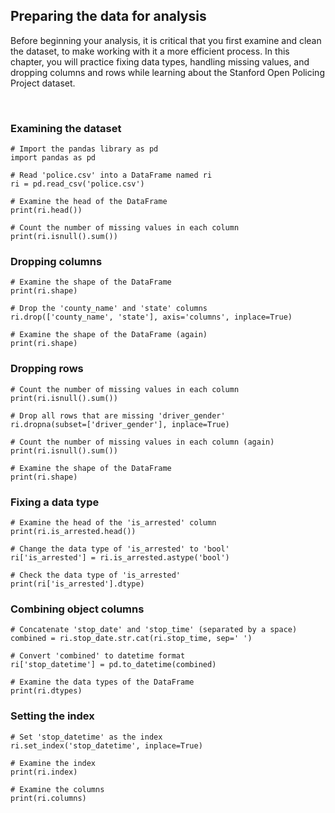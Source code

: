 ## Preparing the data for analysis

Before beginning your analysis, it is critical that you first examine and clean the dataset, to make working with it a more efficient process. In this chapter, you will practice fixing data types, handling missing values, and dropping columns and rows while learning about the Stanford Open Policing Project dataset.

<br>

### Examining the dataset

```
# Import the pandas library as pd
import pandas as pd

# Read 'police.csv' into a DataFrame named ri
ri = pd.read_csv('police.csv')

# Examine the head of the DataFrame
print(ri.head())

# Count the number of missing values in each column
print(ri.isnull().sum())
```

### Dropping columns

```
# Examine the shape of the DataFrame
print(ri.shape)

# Drop the 'county_name' and 'state' columns
ri.drop(['county_name', 'state'], axis='columns', inplace=True)

# Examine the shape of the DataFrame (again)
print(ri.shape)
```

### Dropping rows

```
# Count the number of missing values in each column
print(ri.isnull().sum())

# Drop all rows that are missing 'driver_gender'
ri.dropna(subset=['driver_gender'], inplace=True)

# Count the number of missing values in each column (again)
print(ri.isnull().sum())

# Examine the shape of the DataFrame
print(ri.shape)
```

### Fixing a data type

```
# Examine the head of the 'is_arrested' column
print(ri.is_arrested.head())

# Change the data type of 'is_arrested' to 'bool'
ri['is_arrested'] = ri.is_arrested.astype('bool')

# Check the data type of 'is_arrested' 
print(ri['is_arrested'].dtype)
```

### Combining object columns

```
# Concatenate 'stop_date' and 'stop_time' (separated by a space)
combined = ri.stop_date.str.cat(ri.stop_time, sep=' ')

# Convert 'combined' to datetime format
ri['stop_datetime'] = pd.to_datetime(combined)

# Examine the data types of the DataFrame
print(ri.dtypes)
```

### Setting the index

```
# Set 'stop_datetime' as the index
ri.set_index('stop_datetime', inplace=True)

# Examine the index
print(ri.index)

# Examine the columns
print(ri.columns)
```